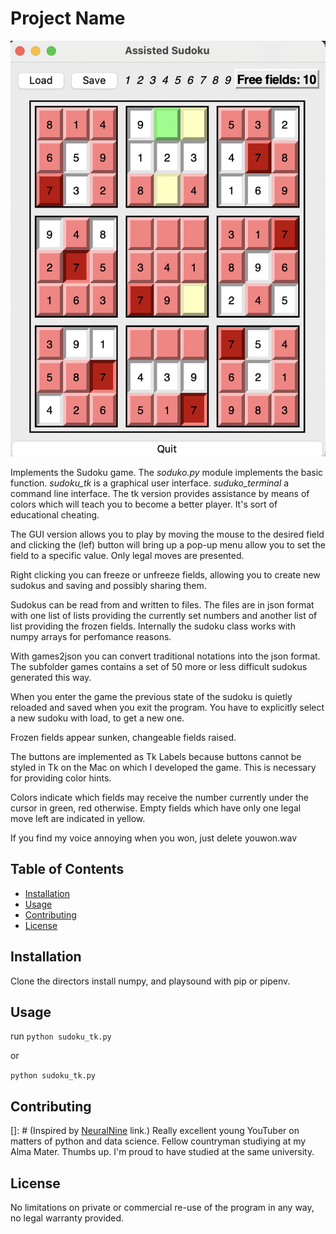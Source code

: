 # Project Name

![Sudoku](gui.png)

Implements the Sudoku game. The *soduko.py* module implements the basic function. *sudoku_tk* is a graphical user interface. 
*suduko_terminal* a command line interface. The tk version provides assistance by means of colors which will teach you to
become a better player. It's sort of educational cheating.

The GUI version allows you to play by moving the mouse to the desired field and clicking the (lef) button will bring
up a pop-up menu allow you to set the field to a specific value. Only legal moves are presented.

Right clicking you can freeze or unfreeze fields, allowing you to create new sudokus  and saving and possibly sharing them.

Sudokus can be read from and written to files. The files are in json format with one list of lists 
providing the currently set numbers and another list of list providing the frozen fields. Internally
the sudoku class works with numpy arrays for perfomance reasons.

With games2json you can convert traditional notations
into the json format. The subfolder games contains a set of 50 more or less difficult sudokus generated this way.

When you enter the game the previous state of the sudoku is quietly reloaded and saved when you exit the program. 
You have to explicitly select a new sudoku with load, to get a new one.

Frozen fields appear sunken, changeable fields raised.

The buttons are implemented as Tk Labels because buttons cannot be styled in Tk on the Mac on which I developed the game. 
This is necessary for providing color hints.

Colors indicate which fields may receive the number currently under the cursor in green, red otherwise.
Empty fields which have only one legal move left are indicated in yellow.

If you find my voice annoying when you won, just delete youwon.wav

## Table of Contents

- [Installation](#installation)
- [Usage](#usage)
- [Contributing](#contributing)
- [License](#license)

## Installation

Clone the directors install numpy, and playsound with pip or pipenv.


## Usage

run
```python sudoku_tk.py```

or

```python sudoku_tk.py```

## Contributing

[]: # (Inspired by [NeuralNine](https://www.youtube.com/watch?v=b_T-brYofN4) link.)
Really excellent young YouTuber on matters of python and data science. Fellow countryman
studiying at my Alma Mater. Thumbs up. I'm proud to have studied at the same university.

## License

No limitations on private or commercial re-use of the program in any way, no legal warranty provided.
